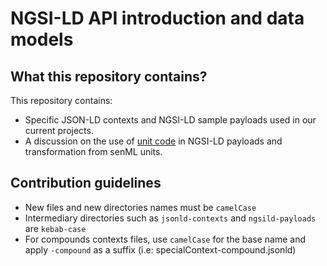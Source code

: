 # NGSI-LD API introduction and data models

## What this repository contains?

This repository contains:
- Specific JSON-LD contexts and NGSI-LD sample payloads used in our current projects.
- A discussion on the use of [unit code](UnitCodes.md) in NGSI-LD payloads and transformation from senML units.

## Contribution guidelines
- New files and new directories names must be `camelCase`
- Intermediary directories such as `jsonld-contexts` and `ngsild-payloads` are `kebab-case`
- For compounds contexts files, use `camelCase` for the base name and apply `-compound` as a suffix (i.e: specialContext-compound.jsonld)
